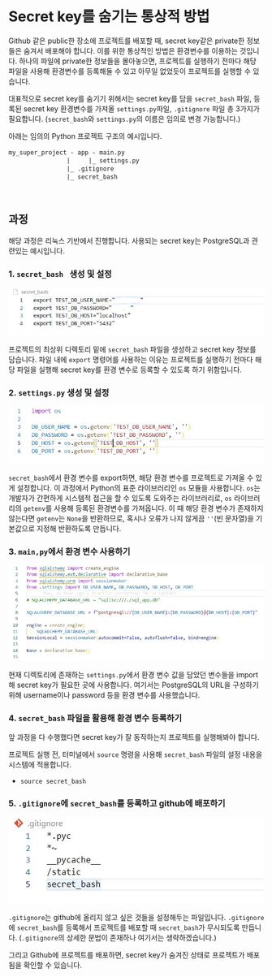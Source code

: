 # Secret key를 숨기는 통상적 방법

Github 같은 public한 장소에 프로젝트를 배포할 때, secret key같은 private한 정보들은 숨겨서 배포해야 합니다. 이를 위한 통상적인 방법은 환경변수를 이용하는 것입니다. 하나의 파일에 private한 정보들을 몰아놓으면, 프로젝트를 실행하기 전마다 해당 파일을 사용해 환경변수를 등록해둘 수 있고 아무일 없었듯이 프로젝트를 실행할 수 있습니다.

대표적으로 secret key를 숨기기 위해서는 secret key를 담을 `secret_bash` 파일, 등록된 secret key 환경변수를 가져올 `settings.py`파일, `.gitignore` 파일 총 3가지가 필요합니다. (`secret_bash`와 `settings.py`의 이름은 임의로 변경 가능합니다.)

아래는 임의의 Python 프로젝트 구조의 예시입니다.

```
my_super_project - app - main.py
                |     |_ settings.py
                |_ .gitignore
                |_ secret_bash
```

​    

## 과정

해당 과정은 리눅스 기반에서 진행합니다. 사용되는 secret key는 PostgreSQL과 관련있는 예시입니다.

### 1. `secret_bash ` 생성 및 설정

![](../image/general_img/secret_bash.JPG)

프로젝트의 최상위 디렉토리 밑에 `secret_bash` 파일을 생성하고 secret key 정보를 담습니다. 파일 내에 `export` 명령어를 사용하는 이유는 프로젝트를 실행하기 전마다 해당 파일을 실행해 secret key를 환경 변수로 등록할 수 있도록 하기 위함입니다. 

### 2. `settings.py` 생성 및 설정

![](../image/general_img/settings.JPG)

`secret_bash`에서 환경 변수를 export하면, 해당 환경 변수를 프로젝트로 가져올 수 있게 설정합니다. 이 과정에서 Python의 표준 라이브러리인 `os` 모듈을 사용합니다. `os`는 개발자가 간편하게 시스템적 접근을 할 수 있도록 도와주는 라이브러리로, `os` 라이브러리의 `getenv`를 사용해 등록된 환경변수를 가져옵니다. 이 때 해당 환경 변수가 존재하지 않는다면 `getenv`는 `None`을 반환하므로, 혹시나 오류가 나지 않게끔 `''`(빈 문자열)을 기본값으로 지정해 반환하도록 만듭니다.

### 3. `main,py`에서 환경 변수 사용하기

![](../image/general_img/main.JPG)

현재 디렉토리에 존재하는 `settings.py`에서 환경 변수 값을 담았던 변수들을 import해 secret key가 필요한 곳에 사용합니다. 여기서는 PostgreSQL의 URL을 구성하기 위해 username이나 password 등을 환경 변수를 사용했습니다.

### 4. `secret_bash` 파일을 활용해 환경 변수 등록하기

앞 과정을 다 수행했다면 secret key가 잘 동작하는지 프로젝트를 실행해봐야 합니다. 

프로젝트 실행 전, 터미널에서 `source` 명령을 사용해 `secret_bash` 파일의 설정 내용을 시스템에 적용합니다.

* `source secret_bash`

### 5. `.gitignore`에 `secret_bash`를 등록하고 github에 배포하기

![](../image/general_img/gitignore.JPG)

`.gitignore`는 github에 올리지 않고 싶은 것들을 설정해두는 파일입니다. `.gitignore`에 `secret_bash`를 등록해서 프로젝트를 배포할 때 `secret_bash`가 무시되도록 만듭니다. (`.gitignore`의 상세한 문법이 존재하나 여기서는 생략하겠습니다.)

그리고 Github에 프로젝트를 배포하면, secret key가 숨겨진 상태로 프로젝트가 배포됨을 확인할 수 있습니다.